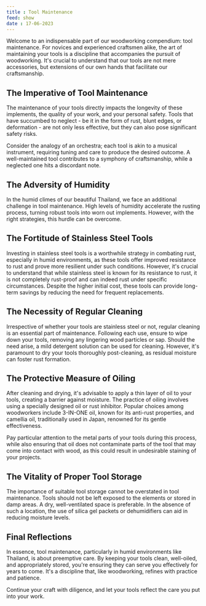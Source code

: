 ```yaml
---
title : Tool Maintenance
feed: show
date : 17-06-2023
---
```


Welcome to an indispensable part of our woodworking compendium: tool maintenance. For novices and experienced craftsmen alike, the art of maintaining your tools is a discipline that accompanies the pursuit of woodworking. It's crucial to understand that our tools are not mere accessories, but extensions of our own hands that facilitate our craftsmanship.

## The Imperative of Tool Maintenance 

The maintenance of your tools directly impacts the longevity of these implements, the quality of your work, and your personal safety. Tools that have succumbed to neglect - be it in the form of rust, blunt edges, or deformation - are not only less effective, but they can also pose significant safety risks. 

Consider the analogy of an orchestra; each tool is akin to a musical instrument, requiring tuning and care to produce the desired outcome. A well-maintained tool contributes to a symphony of craftsmanship, while a neglected one hits a discordant note.

## The Adversity of Humidity 

In the humid climes of our beautiful Thailand, we face an additional challenge in tool maintenance. High levels of humidity accelerate the rusting process, turning robust tools into worn out implements. However, with the right strategies, this hurdle can be overcome.

## The Fortitude of Stainless Steel Tools 

Investing in stainless steel tools is a worthwhile strategy in combating rust, especially in humid environments, as these tools offer improved resistance to rust and prove more resilient under such conditions. However, it's crucial to understand that while stainless steel is known for its resistance to rust, it is not completely rust-proof and can indeed rust under specific circumstances. Despite the higher initial cost, these tools can provide long-term savings by reducing the need for frequent replacements.

## The Necessity of Regular Cleaning 

Irrespective of whether your tools are stainless steel or not, regular cleaning is an essential part of maintenance. Following each use, ensure to wipe down your tools, removing any lingering wood particles or sap. Should the need arise, a mild detergent solution can be used for cleaning. However, it's paramount to dry your tools thoroughly post-cleaning, as residual moisture can foster rust formation.

## The Protective Measure of Oiling

After cleaning and drying, it's advisable to apply a thin layer of oil to your tools, creating a barrier against moisture. The practice of oiling involves using a specially designed oil or rust inhibitor. Popular choices among woodworkers include 3-IN-ONE oil, known for its anti-rust properties, and camellia oil, traditionally used in Japan, renowned for its gentle effectiveness. 

Pay particular attention to the metal parts of your tools during this process, while also ensuring that oil does not contaminate parts of the tool that may come into contact with wood, as this could result in undesirable staining of your projects.

## The Vitality of Proper Tool Storage 

The importance of suitable tool storage cannot be overstated in tool maintenance. Tools should not be left exposed to the elements or stored in damp areas. A dry, well-ventilated space is preferable. In the absence of such a location, the use of silica gel packets or dehumidifiers can aid in reducing moisture levels.

## Final Reflections 

In essence, tool maintenance, particularly in humid environments like Thailand, is about preemptive care. By keeping your tools clean, well-oiled, and appropriately stored, you're ensuring they can serve you effectively for years to come. It's a discipline that, like woodworking, refines with practice and patience.

Continue your craft with diligence, and let your tools reflect the care you put into your work.